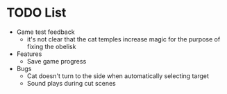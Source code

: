 # TODO List

- Game test feedback
  - it's not clear that the cat temples increase magic for the purpose of fixing the obelisk
- Features
  - Save game progress
- Bugs
  - Cat doesn't turn to the side when automatically selecting target
  - Sound plays during cut scenes
